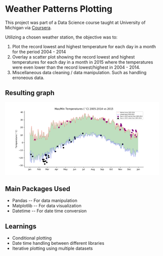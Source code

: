 # Weather Patterns Plotting
This project was part of a Data Science course taught at University of Michigan via [Coursera](https://www.coursera.org/learn/python-plotting/home/welcome).

Utilizing a chosen weather station, the objective was to:

1. Plot the record lowest and highest temperature for each day in a month for the period 2004 - 2014
2. Overlay a scatter plot showing the record lowest and highest temperatures for each day in a month in 2015 where the temperatures were even lower than the record lowest/highest in 2004 - 2014.
3. Miscellaneous data cleaning / data manipulation. Such as handling erroneous data.

## Resulting graph
![](img/Temperatures.png)

## Main Packages Used
* Pandas -- For data manipulation
* Matplotlib -- For data visualization
* Datetime -- For date time conversion

## Learnings
* Conditional plotting
* Date time handling between different libraries
* Iterative plotting using multiple datasets